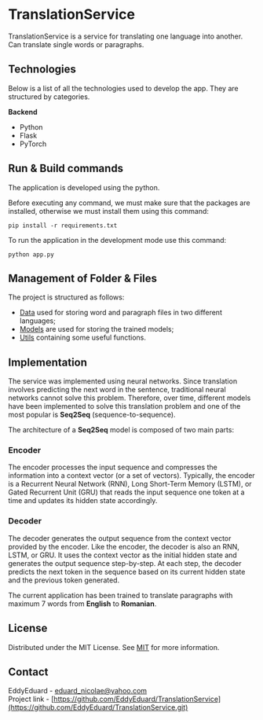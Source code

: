 # TranslationService

TranslationService is a service for translating one language into another. Can translate single words or paragraphs.

## Technologies

Below is a list of all the technologies used to develop the app. They are structured by categories.

**Backend**
   - Python
   - Flask
   - PyTorch

## Run & Build commands

The application is developed using the python.

Before executing any command, we must make sure that the packages are installed, otherwise we must install them using this command:
```
pip install -r requirements.txt
```

To run the application in the development mode use this command:
```
python app.py
```

## Management of Folder & Files

The project is structured as follows:

- [Data](https://github.com/EddyEduard/TranslationService/tree/main/data) used for storing word and paragraph files in two different languages;
- [Models](https://github.com/EddyEduard/TranslationService/tree/main/models) are used for storing the trained models;
- [Utils](https://github.com/EddyEduard/TranslationService/tree/main/utils) containing some useful functions.

## Implementation

The service was implemented using neural networks. Since translation involves predicting the next word in the sentence, traditional neural networks cannot solve this problem. Therefore, over time, different models have been implemented to solve this translation problem and one of the most popular is **Seq2Seq** (sequence-to-sequence).

The architecture of a **Seq2Seq** model is composed of two main parts:

### Encoder

The encoder processes the input sequence and compresses the information into a context vector (or a set of vectors). Typically, the encoder is a Recurrent Neural Network (RNN), Long Short-Term Memory (LSTM), or Gated Recurrent Unit (GRU) that reads the input sequence one token at a time and updates its hidden state accordingly.
   
### Decoder

The decoder generates the output sequence from the context vector provided by the encoder. Like the encoder, the decoder is also an RNN, LSTM, or GRU. It uses the context vector as the initial hidden state and generates the output sequence step-by-step. At each step, the decoder predicts the next token in the sequence based on its current hidden state and the previous token generated.

The current application has been trained to translate paragraphs with maximum 7 words from **English** to **Romanian**.

## License
Distributed under the MIT License. See [MIT](https://github.com/EddyEduard/TranslationService/blob/master/LICENSE) for more information.

## Contact
EddyEduard - [eduard_nicolae@yahoo.com](mailTo:eduard_nicolae@yahoo.com)
\
Project link - [https://github.com/EddyEduard/TranslationService](https://github.com/EddyEduard/TranslationService.git)
